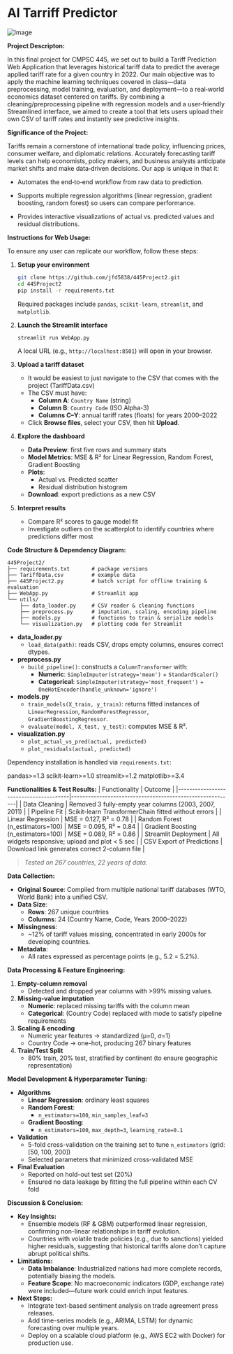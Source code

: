 # AI Tarriff Predictor
![Image](https://github.com/user-attachments/assets/444bdabb-e161-4425-80ad-57d097675bb2)

**Project Descripton:**

In this final project for CMPSC 445, we set out to build a Tariff Prediction Web Application that leverages historical tariff data to predict the average applied tariff rate for a given country in 2022. Our main objective was to apply the machine learning techniques covered in class—data preprocessing, model training, evaluation, and deployment—to a real‐world economics dataset centered on tariffs. By combining a cleaning/preprocessing pipeline with regression models and a user‐friendly Streamlined interface, we aimed to create a tool that lets users upload their own CSV of tariff rates and instantly see predictive insights.

**Significance of the Project:**

Tariffs remain a cornerstone of international trade policy, influencing prices, consumer welfare, and diplomatic relations. Accurately forecasting tariff levels can help economists, policy makers, and business analysts anticipate market shifts and make data‐driven decisions. Our app is unique in that it:

* Automates the end‐to‐end workflow from raw data to prediction.

* Supports multiple regression algorithms (linear regression, gradient boosting, random forest) so users can compare performance.

* Provides interactive visualizations of actual vs. predicted values and residual distributions.
  

**Instructions for Web Usage:**

To ensure any user can replicate our workflow, follow these steps:

1. **Setup your environment**  
   ```bash
   git clone https://github.com/jfd5838/445Project2.git
   cd 445Project2
   pip install -r requirements.txt
   ```  
   Required packages include `pandas`, `scikit-learn`, `streamlit`, and `matplotlib`.  

2. **Launch the Streamlit interface**  
   ```bash
   streamlit run WebApp.py
   ```  
   A local URL (e.g., `http://localhost:8501`) will open in your browser.

3. **Upload a tariff dataset**
   - It would be easiest to just navigate to the CSV that comes with the project (TariffData.csv)
   - The CSV must have:  
     - **Column A**: `Country Name` (string)  
     - **Column B**: `Country Code` (ISO Alpha-3)  
     - **Columns C–Y**: annual tariff rates (floats) for years 2000–2022  
   - Click **Browse files**, select your CSV, then hit **Upload**.

4. **Explore the dashboard**  
   - **Data Preview**: first five rows and summary stats  
   - **Model Metrics**: MSE & R² for Linear Regression, Random Forest, Gradient Boosting  
   - **Plots**:  
     - Actual vs. Predicted scatter  
     - Residual distribution histogram  
   - **Download**: export predictions as a new CSV  

5. **Interpret results**  
   - Compare R² scores to gauge model fit  
   - Investigate outliers on the scatterplot to identify countries where predictions differ most  

**Code Structure & Dependency Diagram:**
```
445Project2/  
├── requirements.txt       # package versions  
├── TariffData.csv         # example data  
├── 445Project2.py         # batch script for offline training & evaluation  
├── WebApp.py              # Streamlit app  
└── utils/  
    ├── data_loader.py     # CSV reader & cleaning functions  
    ├── preprocess.py      # imputation, scaling, encoding pipeline  
    ├── models.py          # functions to train & serialize models  
    └── visualization.py   # plotting code for Streamlit  
```
- **data_loader.py**  
  - `load_data(path)`: reads CSV, drops empty columns, ensures correct dtypes.  
- **preprocess.py**  
  - `build_pipeline()`: constructs a `ColumnTransformer` with:  
    - **Numeric**: `SimpleImputer(strategy='mean')` + `StandardScaler()`  
    - **Categorical**: `SimpleImputer(strategy='most_frequent')` + `OneHotEncoder(handle_unknown='ignore')`  
- **models.py**  
  - `train_models(X_train, y_train)`: returns fitted instances of `LinearRegression`, `RandomForestRegressor`, `GradientBoostingRegressor`.  
  - `evaluate(model, X_test, y_test)`: computes MSE & R².  
- **visualization.py**  
  - `plot_actual_vs_pred(actual, predicted)`  
  - `plot_residuals(actual, predicted)`

Dependency installation is handled via `requirements.txt`:

pandas>=1.3
scikit-learn>=1.0
streamlit>=1.2
matplotlib>=3.4

**Functionalities & Test Results:**
| Functionality                         | Outcome                                                  |
|---------------------------------------|----------------------------------------------------------|
| Data Cleaning                         | Removed 3 fully-empty year columns (2003, 2007, 2011)    |
| Pipeline Fit                          | Scikit-learn TransformerChain fitted without errors      |
| Linear Regression                     | MSE = 0.127, R² = 0.78                                    |
| Random Forest (n_estimators=100)      | MSE = 0.095, R² = 0.84                                    |
| Gradient Boosting (n_estimators=100)  | MSE = 0.089, R² = 0.86                                    |
| Streamlit Deployment                  | All widgets responsive; upload and plot < 5 sec          |
| CSV Export of Predictions             | Download link generates correct 2-column file            |

> *Tested on 267 countries, 22 years of data.*

**Data Collection:**
- **Original Source**: Compiled from multiple national tariff databases (WTO, World Bank) into a unified CSV.  
- **Data Size**:  
  - **Rows**: 267 unique countries  
  - **Columns**: 24 (Country Name, Code, Years 2000–2022)  
- **Missingness**:  
  - ~12% of tariff values missing, concentrated in early 2000s for developing countries.  
- **Metadata**:  
  - All rates expressed as percentage points (e.g., 5.2 = 5.2%).  


**Data Processing & Feature Engineering:**
1. **Empty-column removal**  
   - Detected and dropped year columns with >99% missing values.  
2. **Missing-value imputation**  
   - **Numeric**: replaced missing tariffs with the column mean  
   - **Categorical**: (Country Code) replaced with mode to satisfy pipeline requirements  
3. **Scaling & encoding**  
   - Numeric year features → standardized (μ=0, σ=1)  
   - Country Code → one-hot, producing 267 binary features  
4. **Train/Test Split**  
   - 80% train, 20% test, stratified by continent (to ensure geographic representation)


**Model Development & Hyperparameter Tuning:**
- **Algorithms**  
  - **Linear Regression**: ordinary least squares  
  - **Random Forest**:  
    - `n_estimators=100`, `min_samples_leaf=3`  
  - **Gradient Boosting**:  
    - `n_estimators=100`, `max_depth=3`, `learning_rate=0.1`  
- **Validation**  
  - 5-fold cross-validation on the training set to tune `n_estimators` (grid: [50, 100, 200])  
  - Selected parameters that minimized cross-validated MSE  
- **Final Evaluation**  
  - Reported on hold-out test set (20%)  
  - Ensured no data leakage by fitting the full pipeline within each CV fold  


**Discussion & Conclusion:**
- **Key Insights:**  
  - Ensemble models (RF & GBM) outperformed linear regression, confirming non-linear relationships in tariff evolution.  
  - Countries with volatile trade policies (e.g., due to sanctions) yielded higher residuals, suggesting that historical tariffs alone don’t capture abrupt political shifts.  
- **Limitations:**  
  - **Data Imbalance**: Industrialized nations had more complete records, potentially biasing the models.  
  - **Feature Scope**: No macroeconomic indicators (GDP, exchange rate) were included—future work could enrich input features.  
- **Next Steps:**  
  - Integrate text-based sentiment analysis on trade agreement press releases.  
  - Add time-series models (e.g., ARIMA, LSTM) for dynamic forecasting over multiple years.  
  - Deploy on a scalable cloud platform (e.g., AWS EC2 with Docker) for production use.  
